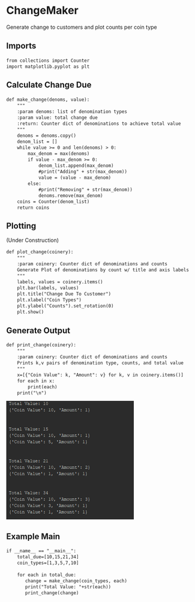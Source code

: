 # ChangeMaker
Generate change to customers and plot counts per coin type

## Imports
```Python3
from collections import Counter
import matplotlib.pyplot as plt
```

## Calculate Change Due
```Python3
def make_change(denoms, value):
    """
    :param denoms: list of denomination types
    :param value: total change due 
    :return: Counter dict of denominations to achieve total value
    """
    denoms = denoms.copy()
    denom_list = []
    while value >= 0 and len(denoms) > 0:
        max_denom = max(denoms)
        if value - max_denom >= 0:
            denom_list.append(max_denom)
            #print("Adding" + str(max_denom))
            value = (value - max_denom)
        else:
            #print("Removing" + str(max_denom))
            denoms.remove(max_denom)
    coins = Counter(denom_list)
    return coins
```
## Plotting    
(Under Construction)
```Python3
def plot_change(coinery):
    """
    :param coinery: Counter dict of denominations and counts
    Generate Plot of denominations by count w/ title and axis labels
    """
    labels, values = coinery.items()
    plt.bar(labels, values)
    plt.title("Change Due To Customer")
    plt.xlabel("Coin Types")
    plt.ylabel("Counts").set_rotation(0)
    plt.show()
```

## Generate Output
```Python3
def print_change(coinery):
    """
    :param coinery: Counter dict of denominations and counts
    Prints k,v pairs of denomination type, counts, and total value
    """
    x=[{"Coin Value": k, "Amount": v} for k, v in coinery.items()]
    for each in x:
        print(each)
    print("\n")
```
<img src="https://github.com/ajh1143/ChangeMaker/blob/master/images/coins.png" class="inline"/><br>

## Example Main
```Python3
if __name__ == "__main__":
    total_due=[10,15,21,34]
    coin_types=[1,3,5,7,10]
    
    for each in total_due:
       change = make_change(coin_types, each)
       print("Total Value: "+str(each))
       print_change(change)
```
